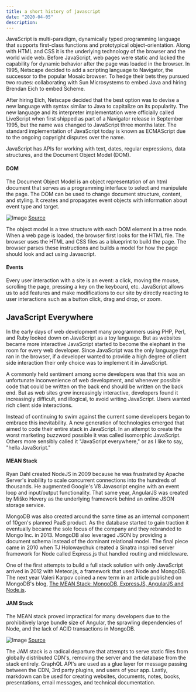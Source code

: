 ```yaml
---
title: a short history of javascript
date: "2020-04-05"
description: 
---
```


JavaScript is multi-paradigm, dynamically typed programming language that supports first-class functions and prototypical object-orientation. Along with HTML and CSS it is the underlying technology of the browser and the world wide web. Before JavaScript, web pages were static and lacked the capability for dynamic behavior after the page was loaded in the browser. In 1995, Netscape decided to add a scripting language to Navigator, the successor to the popular Mosaic browser. To hedge their bets they pursued two routes: collaborating with Sun Microsystems to embed Java and hiring Brendan Eich to embed Scheme.

After hiring Eich, Netscape decided that the best option was to devise a new language with syntax similar to Java to capitalize on its popularity. The new language and its interpreter implementation were officially called LiveScript when first shipped as part of a Navigator release in September 1995, but the name was changed to JavaScript three months later. The standard implementation of JavaScript today is known as ECMAScript due to the ongoing copyright disputes over the name.

JavaScript has APIs for working with text, dates, regular expressions, data structures, and the Document Object Model (DOM).

#### DOM

The Document Object Model is an object representation of an html document that serves as a programming interface to select and manipulate the page. The DOM can be used to change document structure, content, and styling. It creates and propagates event objects with information about event type and target.

![Image](https://sedaily-topics.s3.amazonaws.com/topic_images/0_11140431928791017)
[Source](https://data-flair.training/blogs/javascript-dom/)

The object model is a tree structure with each DOM element in a tree node. When a web page is loaded, the browser first looks for the HTML file. The browser uses the HTML and CSS files as a blueprint to build the page. The browser parses these instructions and builds a model for how the page should look and act using Javascript.

#### Events

Every user interaction with a site is an event: a click, moving the mouse, scrolling the page, pressing a key on the keyboard, etc. JavaScript allows us to add features and make modifications to our site by directly reacting to user interactions such as a button click, drag and drop, or zoom.

## JavaScript Everywhere

In the early days of web development many programmers using PHP, Perl, and Ruby looked down on JavaScript as a toy language. But as websites became more interactive JavaScript started to become the elephant in the room for every web developer. Since JavaScript was the only language that ran in the browser, if a developer wanted to provide a high degree of client side interaction their only choice was to implement it in JavaScript.

A commonly held sentiment among some developers was that this was an unfortunate inconvenience of web development, and whenever possible code that could be written on the back end should be written on the back end. But as web sites grew increasingly interactive, developers found it increasingly difficult, and illogical, to avoid writing JavaScript. Users wanted rich client side interactions.

Instead of continuing to swim against the current some developers began to embrace this inevitability. A new generation of technologies emerged that aimed to code their entire stack in JavaScript. In an attempt to create the worst marketing buzzword possible it was called isomorphic JavaScript. Others more sensibly called it "JavaScript everywhere," or as I like to say, "hella JavaScript."

#### MEAN Stack

Ryan Dahl created NodeJS in 2009 because he was frustrated by Apache Server's inability to scale concurrent connections into the hundreds of thousands. He augmented Google's V8 Javascript engine with an event loop and input/output functionality. That same year, AngularJS was created by Miško Hevery as the underlying framework behind an online JSON storage service.

MongoDB was also created around the same time as an internal component of 10gen's planned PaaS product. As the database started to gain traction it eventually became the sole focus of the company and they rebranded to Mongo Inc. in 2013. MongoDB also leveraged JSON by providing a document schema instead of the dominant relational model. The final piece came in 2010 when TJ Holowaychuk created a Sinatra inspired server framework for Node called Express.js that handled routing and middleware.

One of the first attempts to build a full stack solution with only JavaScript arrived in 2012 with Meteor.js, a framework that used Node and MongoDB. The next year Valeri Karpov coined a new term in an article published on MongoDB's blog, [The MEAN Stack: MongoDB, ExpressJS, AngularJS and Node.js](https://www.mongodb.com/blog/post/the-mean-stack-mongodb-expressjs-angularjs-and).

#### JAM Stack

The MEAN stack proved impractical for many developers due to the prohibitively large bundle size of Angular, the sprawling dependencies of Node, and the lack of ACID transactions in MongoDB.

![Image](https://sedaily-topics.s3.amazonaws.com/topic_images/0_9599177836188364)
[Source](https://medium.com/memory-leak/the-jamstack-its-pretty-sweet-e0834e4e6bb7)

The JAM stack is a radical departure that attempts to serve static files from globally distributed CDN's, removing the server and the database from the stack entirely. GraphQL API's are used as a glue layer for message passing between the CDN, 3rd party plugins, and users of your app. Lastly, markdown can be used for creating websites, documents, notes, books, presentations, email messages, and technical documentation.
